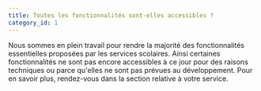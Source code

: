 ```yaml
---
title: Toutes les fonctionnalités sont-elles accessibles ?
category_id: 1
---
```


Nous sommes en plein travail pour rendre la majorité des fonctionnalités essentielles proposées par les services scolaires. Ainsi certaines fonctionnalités ne sont pas encore accessibles à ce jour pour des raisons techniques ou parce qu'elles ne sont pas prévues au développement. Pour en savoir plus, rendez-vous dans la section relative à votre service.
